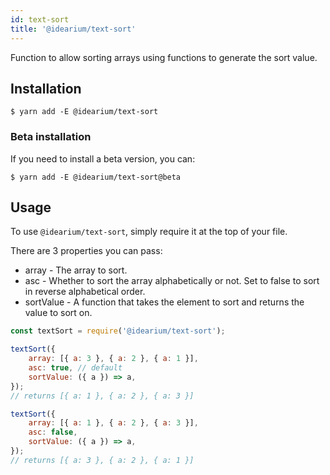 ```yaml
---
id: text-sort
title: '@idearium/text-sort'
---
```


Function to allow sorting arrays using functions to generate the sort value.

## Installation

```shell
$ yarn add -E @idearium/text-sort
```

### Beta installation

If you need to install a beta version, you can:

```shell
$ yarn add -E @idearium/text-sort@beta
```

## Usage

To use `@idearium/text-sort`, simply require it at the top of your file.

There are 3 properties you can pass:

-   array - The array to sort.
-   asc - Whether to sort the array alphabetically or not. Set to false to sort in reverse alphabetical order.
-   sortValue - A function that takes the element to sort and returns the value to sort on.

```js
const textSort = require('@idearium/text-sort');

textSort({
    array: [{ a: 3 }, { a: 2 }, { a: 1 }],
    asc: true, // default
    sortValue: ({ a }) => a,
});
// returns [{ a: 1 }, { a: 2 }, { a: 3 }]

textSort({
    array: [{ a: 1 }, { a: 2 }, { a: 3 }],
    asc: false,
    sortValue: ({ a }) => a,
});
// returns [{ a: 3 }, { a: 2 }, { a: 1 }]
```
